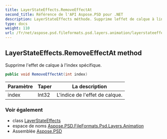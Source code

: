 ```yaml
---
title: LayerStateEffects.RemoveEffectAt
second_title: Référence de l'API Aspose.PSD pour .NET
description: LayerStateEffects méthode. Supprime leffet de calque à lindex spécifique.
type: docs
weight: 110
url: /fr/net/aspose.psd.fileformats.psd.layers.animation/layerstateeffects/removeeffectat/
---
```

## LayerStateEffects.RemoveEffectAt method

Supprime l'effet de calque à l'index spécifique.

```csharp
public void RemoveEffectAt(int index)
```

| Paramètre | Taper | La description |
| --- | --- | --- |
| index | Int32 | L'indice de l'effet de calque. |

### Voir également

* class [LayerStateEffects](../)
* espace de noms [Aspose.PSD.FileFormats.Psd.Layers.Animation](../../layerstateeffects/)
* Assemblée [Aspose.PSD](../../../)



